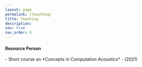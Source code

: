 ```yaml
---
layout: page
permalink: /teaching/
title: Teaching
description: 
nav: true
nav_order: 6
---
```

<h4> Resource Person </h4>
- Short course on *Concepts in Computation Acoustics* - (2021)
